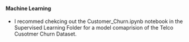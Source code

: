 #### Machine Learning
- I recommed chekcing out the Customer_Churn.ipynb notebook in the Supervised Learning Folder for a model comaprision of the Telco Cusotmer Churn Dataset.